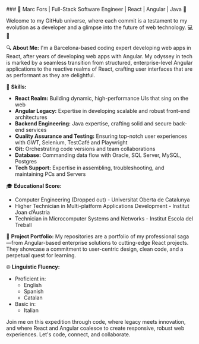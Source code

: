 <!-- **marcfs31/marcfs31** is a ✨ _special_ ✨ repository because its `README.md` (this file) appears on your GitHub profile. -->

### 🌟 Marc Fors | Full-Stack Software Engineer | React | Angular | Java 🌟

Welcome to my GitHub universe, where each commit is a testament to my evolution as a developer and a glimpse into the future of web technology. 💻🚀

🔍 **About Me:**
I'm a Barcelona-based coding expert developing web apps in React, after years of developing web apps with Angular.
My odyssey in tech is marked by a seamless transition from structured, enterprise-level Angular applications to the reactive realms of React, crafting user interfaces that are as performant as they are delightful.

🔧 **Skills:**
- **React Realm:** Building dynamic, high-performance UIs that sing on the web
- **Angular Legacy:** Expertise in developing scalable and robust front-end architectures
- **Backend Engineering:** Java expertise, crafting solid and secure back-end services
- **Quality Assurance and Testing:** Ensuring top-notch user experiences with GWT, Selenium, TestCafé and Playwright
- **Git:** Orchestrating code versions and team collaborations
- **Database:** Commanding data flow with Oracle, SQL Server, MySQL, Postgres
- **Tech Support:** Expertise in assembling, troubleshooting, and maintaining PCs and Servers

🎓 **Educational Score:**
- Computer Engineering (Dropped out) - Universitat Oberta de Catalunya
- Higher Technician in Multi-platform Applications Development - Institut Joan d’Àustria
- Technician in Microcomputer Systems and Networks - Institut Escola del Treball

🚀 **Project Portfolio:**
My repositories are a portfolio of my professional saga—from Angular-based enterprise solutions to cutting-edge React projects. They showcase a commitment to user-centric design, clean code, and a perpetual quest for learning.

🌐 **Linguistic Fluency:**
- Proficient in:
  - English
  - Spanish
  - Catalan
- Basic in:
  - Italian

Join me on this expedition through code, where legacy meets innovation, and where React and Angular coalesce to create responsive, robust web experiences. Let's code, connect, and collaborate.
